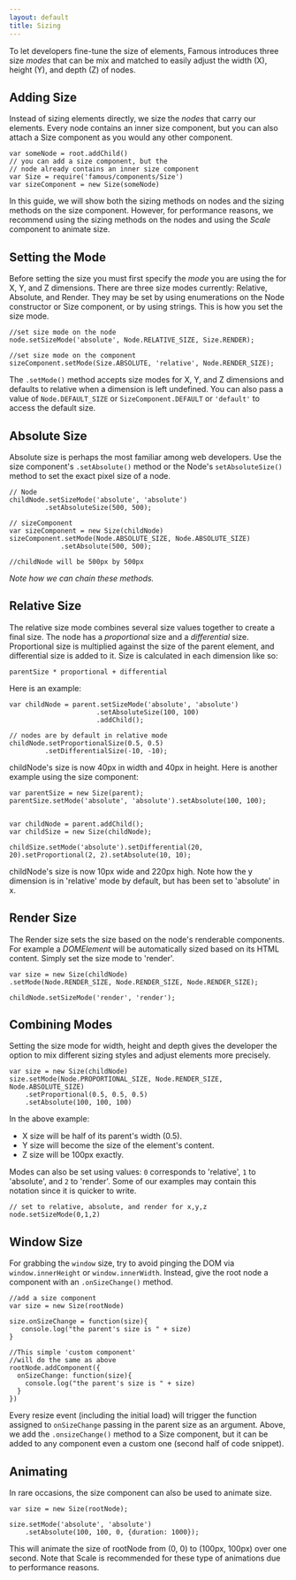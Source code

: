 ```yaml
---
layout: default
title: Sizing
---
```


<span class="intro-graf">To let developers fine-tune the size of elements, Famous introduces three size _modes_ that can be mix and matched to easily adjust the width (X), height (Y), and depth (Z) of nodes.</span>

## Adding Size

Instead of sizing elements directly, we size the _nodes_ that carry our elements. Every node contains an inner size component, but you can also attach a Size component as you would any other component.
    
    var someNode = root.addChild()
    // you can add a size component, but the
    // node already contains an inner size component
    var Size = require('famous/components/Size')
    var sizeComponent = new Size(someNode)

In this guide, we will show both the sizing methods on nodes and the sizing methods on the size component. However, for performance reasons, we recommend using the sizing methods on the nodes and using the _Scale_ component to animate size.

## Setting the Mode

Before setting the size you must first specify the _mode_ you are using the for X, Y, and Z dimensions. There are three size modes currently: Relative, Absolute, and Render. They may be set by using enumerations on the Node constructor or Size component, or by using strings. This is how you set the size mode.

    //set size mode on the node
    node.setSizeMode('absolute', Node.RELATIVE_SIZE, Size.RENDER);

    //set size mode on the component
    sizeComponent.setMode(Size.ABSOLUTE, 'relative', Node.RENDER_SIZE);

The `.setMode()` method accepts size modes for X, Y, and Z dimensions and defaults to relative when a dimension is left undefined. You can also pass a value of `Node.DEFAULT_SIZE` or `SizeComponent.DEFAULT` or `'default'` to access the default size.

## Absolute Size

Absolute size is perhaps the most familiar among web developers. Use the size component's `.setAbsolute()` method or the Node's `setAbsoluteSize()` method to set the exact pixel size of a node.

    // Node
    childNode.setSizeMode('absolute', 'absolute')
             .setAbsoluteSize(500, 500);

    // sizeComponent
    var sizeComponent = new Size(childNode)
    sizeComponent.setMode(Node.ABSOLUTE_SIZE, Node.ABSOLUTE_SIZE)
                 .setAbsolute(500, 500);

    //childNode will be 500px by 500px

_Note how we can chain these methods._

## Relative Size

The relative size mode combines several size values together to create a final size. The node has a _proportional_ size and a _differential_ size. Proportional size is multiplied against the size of the parent element, and differential size is added to it. Size is calculated in each dimension like so:

    parentSize * proportional + differential

Here is an example:

    var childNode = parent.setSizeMode('absolute', 'absolute')
                          .setAbsoluteSize(100, 100)
                          .addChild();

    // nodes are by default in relative mode
    childNode.setProportionalSize(0.5, 0.5)
             .setDifferentialSize(-10, -10);

childNode's size is now 40px in width and 40px in height. Here is another example using the size component:

    var parentSize = new Size(parent);
    parentSize.setMode('absolute', 'absolute').setAbsolute(100, 100);

    
    var childNode = parent.addChild();
    var childSize = new Size(childNode);

    childSize.setMode('absolute').setDifferential(20, 20).setProportional(2, 2).setAbsolute(10, 10);

childNode's size is now 10px wide and 220px high. Note how the y dimension is in 'relative' mode by default, but has been set to 'absolute' in x.

## Render Size

The Render size sets the size based on the node's renderable components. For example a _DOMElement_ will be automatically sized based on its HTML content. Simply set the size mode to 'render'.

    var size = new Size(childNode)
    .setMode(Node.RENDER_SIZE, Node.RENDER_SIZE, Node.RENDER_SIZE);

    childNode.setSizeMode('render', 'render');

## Combining Modes

Setting the size mode for width, height and depth gives the developer the option to mix different sizing styles and adjust elements more precisely. 

    var size = new Size(childNode)
    size.setMode(Node.PROPORTIONAL_SIZE, Node.RENDER_SIZE, Node.ABSOLUTE_SIZE)
        .setProportional(0.5, 0.5, 0.5)
        .setAbsolute(100, 100, 100)

In the above example:

* X size will be half of its parent's width (0.5).
* Y size will become the size of the element's content.
* Z size will be 100px exactly.

Modes can also be set using values: `0` corresponds to 'relative', `1` to 'absolute', and `2` to 'render'. Some of our examples may contain this notation since it is quicker to write. 
  
    // set to relative, absolute, and render for x,y,z
    node.setSizeMode(0,1,2)


## Window Size

For grabbing the `window` size, try to avoid pinging the DOM via `window.innerHeight` or `window.innerWidth`. Instead, give the root node a component with an `.onSizeChange()` method. 

    //add a size component
    var size = new Size(rootNode)

    size.onSizeChange = function(size){
       console.log("the parent's size is " + size)
    }
    
    //This simple 'custom component'
    //will do the same as above
    rootNode.addComponent({
      onSizeChange: function(size){
        console.log("the parent's size is " + size)
      }
    })

Every resize event (including the initial load) will trigger the function assigned to `onSizeChange` passing in the parent size as an argument. Above, we add the `.onsizeChange()` method to a Size component, but it can be added to any component even a custom one (second half of code snippet).

## Animating

In rare occasions, the size component can also be used to animate size.

    var size = new Size(rootNode);

    size.setMode('absolute', 'absolute')
        .setAbsolute(100, 100, 0, {duration: 1000});

  

This will animate the size of rootNode from (0, 0) to (100px, 100px) over one second. Note that Scale is recommended for these type of animations due to performance reasons.



